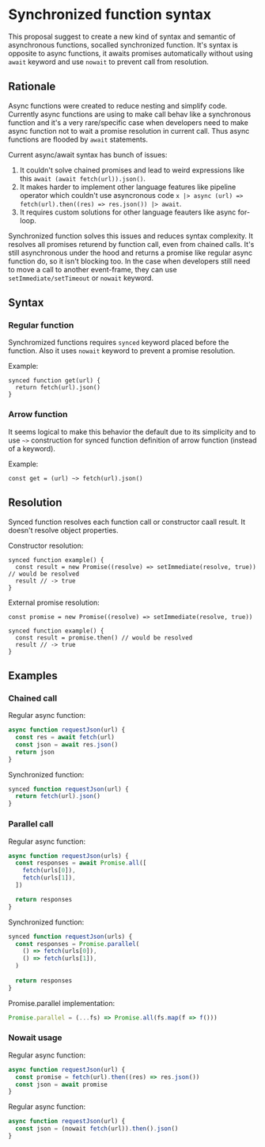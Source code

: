 # Synchronized function syntax

This proposal suggest to create a new kind of syntax and semantic of asynchronous functions, socalled synchronized function. It's syntax is opposite to async functions, it awaits promises automatically without using `await` keyword and use `nowait` to prevent call from resolution.

## Rationale

Async functions were created to reduce nesting and simplify code. Currently async functions are using to make call behav like a synchronous function and it's a very rare/specific case when developers need to make async function not to wait a promise resolution in current call. Thus async functions are flooded by `await` statements.

Current async/await syntax has bunch of issues:

1. It couldn't solve chained promises and lead to weird expressions like this `await (await fetch(url)).json()`.
2. It makes harder to implement other language features like pipeline operator which couldn't use asyncronous code `x |> async (url) => fetch(url).then((res) => res.json()) |> await`.
3. It requires custom solutions for other language feauters like async for-loop.

Synchronized function solves this issues and reduces syntax complexity. It resolves all promises returend by function call, even from chained calls. It's still asynchronous under the hood and returns a promise like regular async function do, so it isn't blocking too. In the case when developers still need to move a call to another event-frame, they can use `setImmediate/setTimeout` or `nowait` keyword.

## Syntax

### Regular function

Synchromized functions requires `synced` keyword placed before the function. Also it uses `nowait` keyword to prevent a promise resolution.

Example:

```
synced function get(url) {
  return fetch(url).json()
}
```

### Arrow function

It seems logical to make this behavior the default due to its simplicity and to use `~>` construction for synced function definition of arrow function (instead of a keyword).

Example:
```
const get = (url) ~> fetch(url).json()
```

## Resolution

Synced function resolves each function call or constructor caall result. It doesn't resolve object properties.

Constructor resolution:
```
synced function example() {
  const result = new Promise((resolve) => setImmediate(resolve, true)) // would be resolved
  result // -> true
}
```

External promise resolution:
```
const promise = new Promise((resolve) => setImmediate(resolve, true))

synced function example() {
  const result = promise.then() // would be resolved
  result // -> true
}
```

## Examples

### Chained call

Regular async function:
```js
async function requestJson(url) {
  const res = await fetch(url)
  const json = await res.json()
  return json
}
```

Synchronized function:
```js
synced function requestJson(url) {
  return fetch(url).json()
}
```

### Parallel call

Regular async function:
```js
async function requestJson(urls) {
  const responses = await Promise.all([
    fetch(urls[0]),
    fetch(urls[1]),
  ])

  return responses
}
```

Synchronized function:
```js
synced function requestJson(urls) {
  const responses = Promise.parallel(
    () => fetch(urls[0]),
    () => fetch(urls[1]),
  )
  
  return responses
}
```

Promise.parallel implementation:
```js
Promise.parallel = (...fs) => Promise.all(fs.map(f => f()))
```

### Nowait usage

Regular async function:
```js
async function requestJson(url) {
  const promise = fetch(url).then((res) => res.json())
  const json = await promise
}
```

Regular async function:
```js
async function requestJson(url) {
  const json = (nowait fetch(url)).then().json()
}
```
